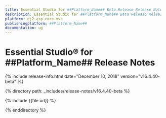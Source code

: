```yaml
---
title: Essential Studio for ##Platform_Name## Beta Release Release Notes  
description: Essential Studio for ##Platform_Name## Beta Release Release Notes  
platform: ej2-asp-core-mvc
publishingplatform: ##Platform_Name##
documentation: ug
---
```


# Essential Studio&reg; for  ##Platform_Name##  Release Notes  

{% include release-info.html date="December 10, 2018"   version="v16.4.40-beta"  %} 

{% directory path: _includes/release-notes/v16.4.40-beta %}

{% include {{file.url}} %}

{% enddirectory %}
